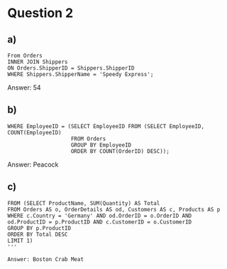 # Question 2

## a)

```SELECT COUNT(*) AS OrderBySpeedyExpress
From Orders
INNER JOIN Shippers
ON Orders.ShipperID = Shippers.ShipperID
WHERE Shippers.ShipperName = 'Speedy Express';
```

Answer: 54

## b)

```SELECT LastName AS EmployeeWithMostOrders FROM Employees
WHERE EmployeeID = (SELECT EmployeeID FROM (SELECT EmployeeID, COUNT(EmployeeID)
					FROM Orders
					GROUP BY EmployeeID
					ORDER BY COUNT(OrderID) DESC));
```

Answer: Peacock

## c)

```SELECT ProductName AS TopProductInGermany 
FROM (SELECT ProductName, SUM(Quantity) AS Total
FROM Orders AS o, OrderDetails AS od, Customers AS c, Products AS p
WHERE c.Country = 'Germany' AND od.OrderID = o.OrderID AND od.ProductID = p.ProductID AND c.CustomerID = o.CustomerID
GROUP BY p.ProductID
ORDER BY Total DESC
LIMIT 1)
'''

Answer: Boston Crab Meat

